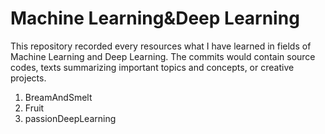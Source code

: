 # Machine Learning&Deep Learning
This repository recorded every resources what I have learned in fields of Machine Learning and Deep Learning. The commits would contain source codes, texts summarizing important topics and concepts, or creative projects.
1. BreamAndSmelt
2. Fruit
3. passionDeepLearning
